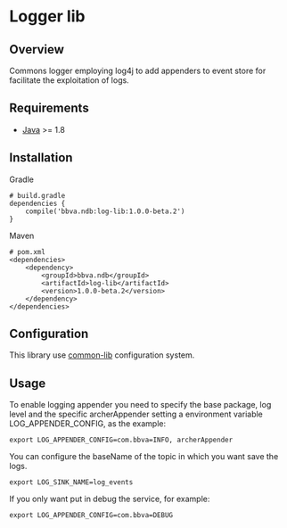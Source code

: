 Logger lib
==================

## Overview

Commons logger employing log4j to add appenders to event store for facilitate the exploitation of logs.

## Requirements

* [Java](https://www.java.com) >= 1.8

## Installation

Gradle
```text/plain
# build.gradle
dependencies {
	compile('bbva.ndb:log-lib:1.0.0-beta.2')
}
```

Maven
```text/plain
# pom.xml
<dependencies>
    <dependency>
        <groupId>bbva.ndb</groupId>
        <artifactId>log-lib</artifactId>
        <version>1.0.0-beta.2</version>
    </dependency>
</dependencies>
```

## Configuration

This library use [common-lib](../archer-common-lib/README.md) configuration system.

## Usage
To enable logging appender you need to specify the base package, log level and the specific archerAppender setting a environment variable LOG_APPENDER_CONFIG, as the example:
```
export LOG_APPENDER_CONFIG=com.bbva=INFO, archerAppender
```

You can configure the baseName of the topic in which you want save the logs.
```
export LOG_SINK_NAME=log_events
```
If you only want put in debug the service, for example:
```
export LOG_APPENDER_CONFIG=com.bbva=DEBUG
```

